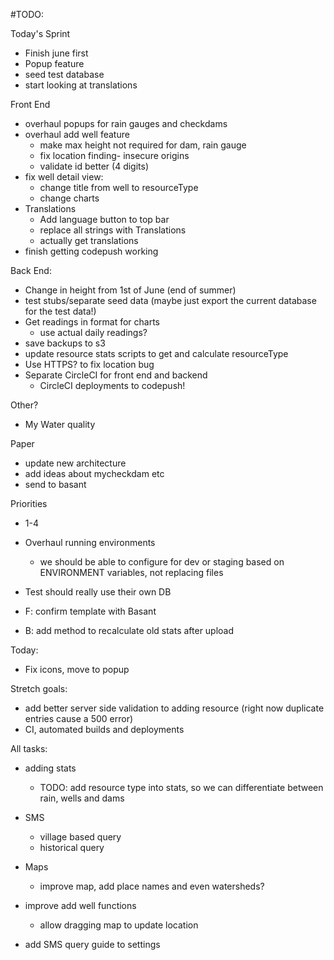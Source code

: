 #TODO:

Today's Sprint
- Finish june first
- Popup feature
- seed test database
- start looking at translations


Front End
- overhaul popups for rain gauges and checkdams
- overhaul add well feature
  - make max height not required for dam, rain gauge
  - fix location finding- insecure origins
  - validate id better (4 digits)
- fix well detail view:
  - change title from well to resourceType
  - change charts
- Translations
  - Add language button to top bar
  - replace all strings with Translations
  - actually get translations
- finish getting codepush working

Back End:
- Change in height from 1st of June (end of summer)
- test stubs/separate seed data (maybe just export the current database for the test data!)
- Get readings in format for charts
  - use actual daily readings?
- save backups to s3
- update resource stats scripts to get and calculate resourceType
- Use HTTPS? to fix location bug
- Separate CircleCI for front end and backend
  - CircleCI deployments to codepush!

Other?
- My Water quality

Paper
  - update new architecture
  - add ideas about mycheckdam etc
  - send to basant

Priorities
- 1-4


- Overhaul running environments
  - we should be able to configure for dev or staging based on ENVIRONMENT variables, not replacing files


- Test should really use their own DB
- F: confirm template with Basant
- B: add method to recalculate old stats after upload


Today:
- Fix icons, move to popup

Stretch goals:
 - add better server side validation to adding resource (right now duplicate entries cause a 500 error)
 - CI, automated builds and deployments


All tasks:
- adding stats
  - TODO: add resource type into stats, so we can differentiate between rain, wells and dams

- SMS
  - village based query
  - historical query


- Maps
  - improve map, add place names and even watersheds?

- improve add well functions
  - allow dragging map to update location

- add SMS query guide to settings
